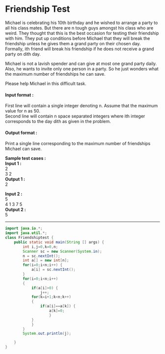 # Friendship Test

Michael is celebrating his 10th birthday and he wished to arrange a party to all his class mates. But there are n tough guys amongst his class who are weird. They thought that this is the best occasion for testing their friendship with him. They put up conditions before Michael that they will break the friendship unless he gives them a grand party on their chosen day. Formally, ith friend will break his friendship if he does not receive a grand party on dith day.

Michael is not a lavish spender and can give at most one grand party daily. Also, he wants to invite only one person in a party. So he just wonders what the maximum number of friendships he can save.

Please help Michael in this difficult task.

#### Input format :
First line will contain a single integer denoting n. Assume that the maximum value for n as 50.
<br>
Second line will contain n space separated integers where ith integer corresponds to the day dith as given in the problem.

#### Output format :
Print a single line corresponding to the maximum number of friendships Michael can save.

**Sample test cases :<br>
Input 1 :<br>**
2<br>
3 2<br>
**Output 1 :<br>**
2

**Input 2 :<br>**
5<br>
4 1 3 7 5<br>
**Output 2 :<br>**
5

-------------------------------------------------------------------------------------------------------------------------------------------------------------------

```java
import java.io.*;
import java.util.*;
class Friendshiptest {
	public static void main(String [] args) {
		int i,j=0,k=0,n;
		Scanner sc = new Scanner(System.in);
		n = sc.nextInt();
		int a[] = new int[n];
		for(i=0;i<n;i++) {
			a[i] = sc.nextInt();
		}
	    for(i=0;i<n;i++)
	    {
	        if(a[i]>0) { 
	        	j++;
	        for(k=i+1;k<n;k++)
	        {
	            if(a[i]==a[k]) { 
	            	a[k]=0;
	            	}
	        }
	        }
	    }
	    System.out.println(j);

	}
}


```
